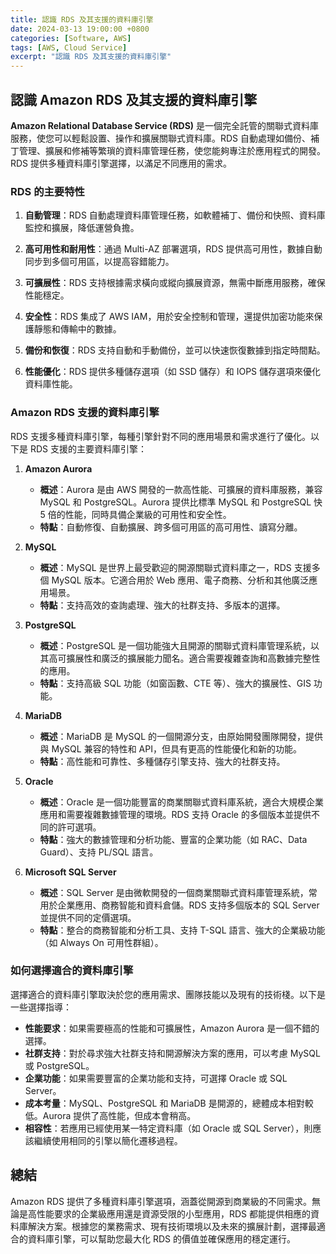 ```yaml
---
title: 認識 RDS 及其支援的資料庫引擎
date: 2024-03-13 19:00:00 +0800
categories: [Software, AWS]
tags: [AWS, Cloud Service] 
excerpt: "認識 RDS 及其支援的資料庫引擎"
---
```


## 認識 Amazon RDS 及其支援的資料庫引擎

**Amazon Relational Database Service (RDS)** 是一個完全託管的關聯式資料庫服務，使您可以輕鬆設置、操作和擴展關聯式資料庫。RDS 自動處理如備份、補丁管理、擴展和修補等繁瑣的資料庫管理任務，使您能夠專注於應用程式的開發。RDS 提供多種資料庫引擎選擇，以滿足不同應用的需求。

### **RDS 的主要特性**

1. **自動管理**：RDS 自動處理資料庫管理任務，如軟體補丁、備份和快照、資料庫監控和擴展，降低運營負擔。

2. **高可用性和耐用性**：通過 Multi-AZ 部署選項，RDS 提供高可用性，數據自動同步到多個可用區，以提高容錯能力。

3. **可擴展性**：RDS 支持根據需求橫向或縱向擴展資源，無需中斷應用服務，確保性能穩定。

4. **安全性**：RDS 集成了 AWS IAM，用於安全控制和管理，還提供加密功能來保護靜態和傳輸中的數據。

5. **備份和恢復**：RDS 支持自動和手動備份，並可以快速恢復數據到指定時間點。

6. **性能優化**：RDS 提供多種儲存選項（如 SSD 儲存）和 IOPS 儲存選項來優化資料庫性能。

### **Amazon RDS 支援的資料庫引擎**

RDS 支援多種資料庫引擎，每種引擎針對不同的應用場景和需求進行了優化。以下是 RDS 支援的主要資料庫引擎：

1. **Amazon Aurora**
   - **概述**：Aurora 是由 AWS 開發的一款高性能、可擴展的資料庫服務，兼容 MySQL 和 PostgreSQL。Aurora 提供比標準 MySQL 和 PostgreSQL 快 5 倍的性能，同時具備企業級的可用性和安全性。
   - **特點**：自動修復、自動擴展、跨多個可用區的高可用性、讀寫分離。

2. **MySQL**
   - **概述**：MySQL 是世界上最受歡迎的開源關聯式資料庫之一，RDS 支援多個 MySQL 版本。它適合用於 Web 應用、電子商務、分析和其他廣泛應用場景。
   - **特點**：支持高效的查詢處理、強大的社群支持、多版本的選擇。

3. **PostgreSQL**
   - **概述**：PostgreSQL 是一個功能強大且開源的關聯式資料庫管理系統，以其高可擴展性和廣泛的擴展能力聞名。適合需要複雜查詢和高數據完整性的應用。
   - **特點**：支持高級 SQL 功能（如窗函數、CTE 等）、強大的擴展性、GIS 功能。

4. **MariaDB**
   - **概述**：MariaDB 是 MySQL 的一個開源分支，由原始開發團隊開發，提供與 MySQL 兼容的特性和 API，但具有更高的性能優化和新的功能。
   - **特點**：高性能和可靠性、多種儲存引擎支持、強大的社群支持。

5. **Oracle**
   - **概述**：Oracle 是一個功能豐富的商業關聯式資料庫系統，適合大規模企業應用和需要複雜數據管理的環境。RDS 支持 Oracle 的多個版本並提供不同的許可選項。
   - **特點**：強大的數據管理和分析功能、豐富的企業功能（如 RAC、Data Guard）、支持 PL/SQL 語言。

6. **Microsoft SQL Server**
   - **概述**：SQL Server 是由微軟開發的一個商業關聯式資料庫管理系統，常用於企業應用、商務智能和資料倉儲。RDS 支持多個版本的 SQL Server 並提供不同的定價選項。
   - **特點**：整合的商務智能和分析工具、支持 T-SQL 語言、強大的企業級功能（如 Always On 可用性群組）。

### **如何選擇適合的資料庫引擎**

選擇適合的資料庫引擎取決於您的應用需求、團隊技能以及現有的技術棧。以下是一些選擇指導：

- **性能要求**：如果需要極高的性能和可擴展性，Amazon Aurora 是一個不錯的選擇。
- **社群支持**：對於尋求強大社群支持和開源解決方案的應用，可以考慮 MySQL 或 PostgreSQL。
- **企業功能**：如果需要豐富的企業功能和支持，可選擇 Oracle 或 SQL Server。
- **成本考量**：MySQL、PostgreSQL 和 MariaDB 是開源的，總體成本相對較低。Aurora 提供了高性能，但成本會稍高。
- **相容性**：若應用已經使用某一特定資料庫（如 Oracle 或 SQL Server），則應該繼續使用相同的引擎以簡化遷移過程。

## 總結

Amazon RDS 提供了多種資料庫引擎選項，涵蓋從開源到商業級的不同需求。無論是高性能要求的企業級應用還是資源受限的小型應用，RDS 都能提供相應的資料庫解決方案。根據您的業務需求、現有技術環境以及未來的擴展計劃，選擇最適合的資料庫引擎，可以幫助您最大化 RDS 的價值並確保應用的穩定運行。
